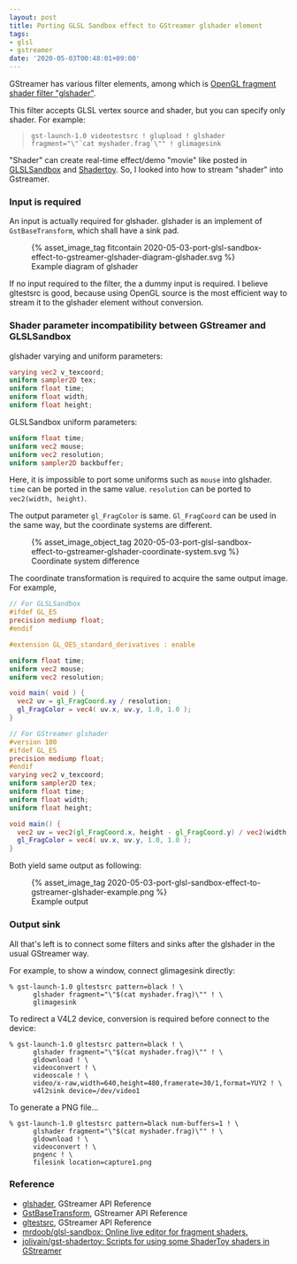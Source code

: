 ```yaml
---
layout: post
title: Porting GLSL Sandbox effect to GStreamer glshader element
tags:
- glsl
- gstreamer
date: '2020-05-03T00:48:01+09:00'
---
```

GStreamer has various filter elements, among which is
[OpenGL fragment shader filter "glshader"](https://gstreamer.freedesktop.org/documentation/opengl/glshader.html).

This filter accepts GLSL vertex source and shader,
but you can specify only shader. For example:

>     gst-launch-1.0 videotestsrc ! glupload ! glshader fragment="\"`cat myshader.frag`\"" ! glimagesink

"Shader" can create real-time effect/demo "movie" like posted in [GLSLSandbox] and [Shadertoy].
So, I looked into how to stream "shader" into Gstreamer.

[GLSLSandbox]: http://glslsandbox.com/
[Shadertoy]: https://www.shadertoy.com/

### Input is required

An input is actually required for glshader.
glshader is an implement of `GstBaseTransform`, which shall have a sink pad.

<figure> {% asset_image_tag fitcontain 2020-05-03-port-glsl-sandbox-effect-to-gstreamer-glshader-diagram-glshader.svg %}
<figcaption>Example diagram of glshader</figcaption>
</figure>

If no input required to the filter, the a dummy input is required.
I believe gltestsrc is good,
because using OpenGL source is the most efficient way to stream it to the glshader element
without conversion.

### Shader parameter incompatibility between GStreamer and GLSLSandbox

glshader varying and uniform parameters:

```glsl
varying vec2 v_texcoord;
uniform sampler2D tex;
uniform float time;
uniform float width;
uniform float height;
```

GLSLSandbox uniform parameters:

```glsl
uniform float time;
uniform vec2 mouse;
uniform vec2 resolution;
uniform sampler2D backbuffer;
```

Here, it is impossible to port some uniforms such as `mouse` into glshader.
`time` can be ported in the same value.
`resolution` can be ported to `vec2(width, height)`.

The output parameter `gl_FragColor` is same.
`Gl_FragCoord` can be used in the same way, but the coordinate systems are different.

<figure> {% asset_image_object_tag 2020-05-03-port-glsl-sandbox-effect-to-gstreamer-glshader-coordinate-system.svg %}
<figcaption>Coordinate system difference</figcaption>
</figure>

The coordinate transformation is required to acquire the same output image.
For example,

```glsl
// For GLSLSandbox
#ifdef GL_ES
precision mediump float;
#endif

#extension GL_OES_standard_derivatives : enable

uniform float time;
uniform vec2 mouse;
uniform vec2 resolution;

void main( void ) {
  vec2 uv = gl_FragCoord.xy / resolution;
  gl_FragColor = vec4( uv.x, uv.y, 1.0, 1.0 );
}
```

```glsl
// For GStreamer glshader
#version 100
#ifdef GL_ES
precision mediump float;
#endif
varying vec2 v_texcoord;
uniform sampler2D tex;
uniform float time;
uniform float width;
uniform float height;

void main() {
  vec2 uv = vec2(gl_FragCoord.x, height - gl_FragCoord.y) / vec2(width, height);
  gl_FragColor = vec4( uv.x, uv.y, 1.0, 1.0 );
}
```

Both yield same output as following:

<figure> {% asset_image_tag 2020-05-03-port-glsl-sandbox-effect-to-gstreamer-glshader-example.png %}
<figcaption>Example output</figcaption>
</figure>

### Output sink

All that's left is to connect some filters and sinks after the glshader in the usual GStreamer way.

For example, to show a window, connect glimagesink directly:

```
% gst-launch-1.0 gltestsrc pattern=black ! \
      glshader fragment="\"$(cat myshader.frag)\"" ! \
      glimagesink
```

To redirect a V4L2 device, conversion is required before connect to the device:

```
% gst-launch-1.0 gltestsrc pattern=black ! \
      glshader fragment="\"$(cat myshader.frag)\"" ! \
      gldownload ! \
      videoconvert ! \
      videoscale ! \
      video/x-raw,width=640,height=480,framerate=30/1,format=YUY2 ! \
      v4l2sink device=/dev/video1
```

To generate a PNG file...


```
% gst-launch-1.0 gltestsrc pattern=black num-buffers=1 ! \
      glshader fragment="\"$(cat myshader.frag)\"" ! \
      gldownload ! \
      videoconvert ! \
      pngenc ! \
      filesink location=capture1.png
```

### Reference

 * [glshader](https://gstreamer.freedesktop.org/documentation/opengl/glshader.html), GStreamer API Reference
 * [GstBaseTransform](https://gstreamer.freedesktop.org/documentation/base/gstbasetransform.html), GStreamer API Reference
 * [gltestsrc](https://gstreamer.freedesktop.org/documentation/opengl/gltestsrc.html), GStreamer API Reference
 * [mrdoob/glsl-sandbox: Online live editor for fragment shaders.](https://github.com/mrdoob/glsl-sandbox)
 * [jolivain/gst-shadertoy: Scripts for using some ShaderToy shaders in GStreamer](https://github.com/jolivain/gst-shadertoy)
